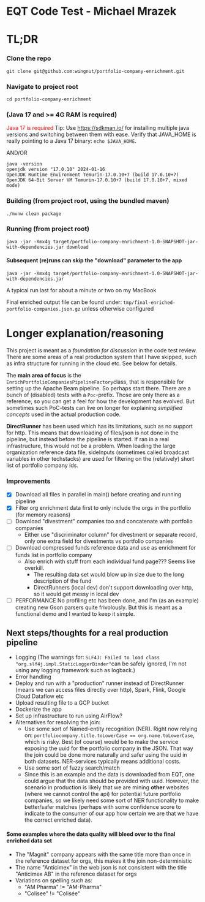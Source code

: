 # EQT Code Test - Michael Mrazek

# TL;DR

### Clone the repo
```
git clone git@github.com:wingnut/portfolio-company-enrichment.git
```

### Navigate to project root
```
cd portfolio-company-enrichment
```

### (Java 17 and >= 4G RAM is required)
<span style="color:red">Java 17 is required</span> Tip: Use https://sdkman.io/ for installing multiple java versions and switching between them with ease.
Verify that JAVA_HOME is really pointing to a Java 17 binary: `echo $JAVA_HOME`.

AND/OR

```
java -version
openjdk version "17.0.10" 2024-01-16
OpenJDK Runtime Environment Temurin-17.0.10+7 (build 17.0.10+7)
OpenJDK 64-Bit Server VM Temurin-17.0.10+7 (build 17.0.10+7, mixed mode)
```



### Building (from project root, using the bundled maven)
```
./mvnw clean package
```

### Running (from project root)
```
java -jar -Xmx4g target/portfolio-company-enrichment-1.0-SNAPSHOT-jar-with-dependencies.jar download
```
#### Subsequent (re)runs can skip the "download" parameter to the app
```
java -jar -Xmx4g target/portfolio-company-enrichment-1.0-SNAPSHOT-jar-with-dependencies.jar
```
A typical run last for about a minute or two on my MacBook

Final enriched output file can be found under: `tmp/final-enriched-portfolio-companies.json.gz` unless otherwise configured

# Longer explanation/reasoning
This project is meant as a *foundation for discussion* in the code test review. There are some areas of a real production system that I have skipped, such as infra structure for running in the cloud etc. See below for details.

The **main area of focus** is the `EnrichPortfolioCompaniesPipelineFactory`class, that is responsible for setting up the Apache Beam pipeline. So perhaps start there.
There are a bunch of (disabled) tests with a `Poc`-prefix. Those are only there as a reference, so you can get a feel for how the development has evolved. But sometimes such PoC-tests can live on longer for explaining *simplified concepts* used in the actual production code.

**DirectRunner** has been used which has its limitations, such as no support for http. This means that downloading of files/json is not done in the pipeline, but instead before the pipeline is started.
If ran in a real infrastructure, this would not be a problem. When loading the large organization reference data file, sideInputs (sometimes called broadcast variables in other techstacks) are used for filtering on the (relatively) short list of portfolio company ids.


### Improvements
- [X] Download all files in parallel in main() before creating and running pipeline
- [X] Filter org enrichment data first to only include the orgs in the portfolio (for memory reasons)
- [ ] Download "divestment" companies too and concatenate with portfolio companies
  - Either use "discriminator column" for divestment or separate record, only one extra field for divestments vs portfolio companies
- [ ] Download compressed funds reference data and use as enrichment for funds list in portfolio company
  - Also enrich with stuff from each individual fund page??? Seems like overkill.
    - The resulting data set would blow up in size due to the long description of the fund
    - DirectRunners (local dev) don't support downloading over http, so it would get messy in local dev
- [ ] PERFORMANCE No profiling etc has been done, and I'm (as an example) creating new Gson parsers quite frivolously. But this is meant as a functional demo and I wanted to keep it simple.

## Next steps/thoughts for a real production pipeline
- Logging (The warnings for: `SLF4J: Failed to load class "org.slf4j.impl.StaticLoggerBinder"`can be safely ignored, I'm not using any logging framework such as logback.)
- Error handling
- Deploy and run with a "production" runner instead of DirectRunner (means we can access files directly over http), Spark, Flink, Google Cloud Dataflow etc 
- Upload resulting file to a GCP bucket
- Dockerize the app
- Set up infrastructure to run using AirFlow?
- Alternatives for resolving the join:
  - Use some sort of Named-entity recognition (NER). Right now relying on: `portfoliocompany.title.toLowerCase == org.name.toLowerCase`, which is risky. Best (of course) would be to make the service exposing the uuid for the portfolio company in the JSON. That way the join could be done more naturally and safer using the uuid in both datasets. NER-services typically means additional costs.
  - Use some sort of fuzzy search/match
  - Since this is an example and the data is downloaded from EQT, one could argue that the data should be provided with uuid. However, the scenario in production is likely that we are mining **other** websites (where we cannot control the api) for potential future portfolio companies, so we likely need some sort of NER functionality to make better/safer matches (perhaps with some confidence score to indicate to the consumer of our app how certain we are that we have the correct enriched data).

#### Some examples where the data quality will bleed over to the final enriched data set
- The "Magnit" company appears with the same title more than once in the reference dataset for orgs, this makes it the join non-deterministic
- The name "Anticimex" in the web json is not consistent with the title "Anticimex AB" in the reference dataset for orgs
- Variations on spelling such as:
  - "AM Pharma" != "AM-Pharma"
  - "Colisee" != "Colisée"


